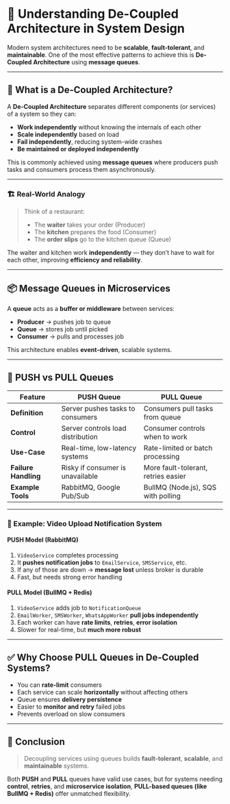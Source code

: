 # 🧩 Understanding De-Coupled Architecture in System Design

Modern system architectures need to be **scalable**, **fault-tolerant**, and **maintainable**. One of the most effective patterns to achieve this is **De-Coupled Architecture** using **message queues**.

---

## 🚀 What is a De-Coupled Architecture?

A **De-Coupled Architecture** separates different components (or services) of a system so they can:

- **Work independently** without knowing the internals of each other
- **Scale independently** based on load
- **Fail independently**, reducing system-wide crashes
- **Be maintained or deployed independently**

This is commonly achieved using **message queues** where producers push tasks and consumers process them asynchronously.

---

### 🏗️ Real-World Analogy

> Think of a restaurant:
>
> - The **waiter** takes your order (Producer)
> - The **kitchen** prepares the food (Consumer)
> - The **order slips** go to the kitchen queue (Queue)

The waiter and kitchen work **independently** — they don’t have to wait for each other, improving **efficiency and reliability**.

---

## 📦 Message Queues in Microservices

A **queue** acts as a **buffer or middleware** between services:

- **Producer** → pushes job to queue
- **Queue** → stores job until picked
- **Consumer** → pulls and processes job

This architecture enables **event-driven**, scalable systems.

---

## 🔄 PUSH vs PULL Queues

| Feature              | PUSH Queue                        | PULL Queue                          |
| -------------------- | --------------------------------- | ----------------------------------- |
| **Definition**       | Server pushes tasks to consumers  | Consumers pull tasks from queue     |
| **Control**          | Server controls load distribution | Consumer controls when to work      |
| **Use-Case**         | Real-time, low-latency systems    | Rate-limited or batch processing    |
| **Failure Handling** | Risky if consumer is unavailable  | More fault-tolerant, retries easier |
| **Example Tools**    | RabbitMQ, Google Pub/Sub          | BullMQ (Node.js), SQS with polling  |

---

### 📌 Example: Video Upload Notification System

#### PUSH Model (RabbitMQ)

1. `VideoService` completes processing
2. It **pushes notification jobs** to `EmailService`, `SMSService`, etc.
3. If any of those are down → **message lost** unless broker is durable
4. Fast, but needs strong error handling

#### PULL Model (BullMQ + Redis)

1. `VideoService` adds job to `NotificationQueue`
2. `EmailWorker`, `SMSWorker`, `WhatsAppWorker` **pull jobs independently**
3. Each worker can have **rate limits**, **retries**, **error isolation**
4. Slower for real-time, but **much more robust**

---

## ✅ Why Choose PULL Queues in De-Coupled Systems?

- You can **rate-limit** consumers
- Each service can scale **horizontally** without affecting others
- Queue ensures **delivery persistence**
- Easier to **monitor and retry** failed jobs
- Prevents overload on slow consumers

---

## 🧠 Conclusion

> Decoupling services using queues builds **fault-tolerant**, **scalable**, and **maintainable** systems.

Both **PUSH** and **PULL** queues have valid use cases, but for systems needing **control**, **retries**, and **microservice isolation**, **PULL-based queues (like BullMQ + Redis)** offer unmatched flexibility.
